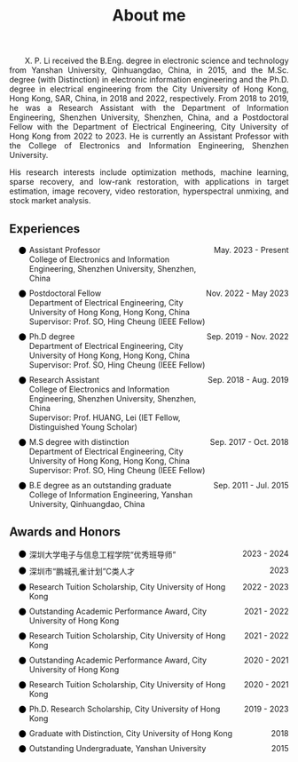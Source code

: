 ﻿---
permalink: /
title: "About me"
excerpt: "About me"
author_profile: true
redirect_from: 
  - /about/
  - /about.html
---


<head>
   <style>
      .indent {
        text-align: justify;
        hyphens: auto;
        text-indent: 2em; 
      }
      .no-indent {
        text-align: justify;
        hyphens: auto;
        text-indent: 0; 
      }
   </style>

  <style>
    .awards-list {
      list-style: none; /* Remove default list style */
      padding: 0; /* Remove default padding */
      padding-left: 16px; /* Left indent approximately equivalent to 2 characters */
    }
    .award-item {
      display: flex; /* Use Flexbox layout */
      justify-content: space-between; /* Align content at both ends */
      margin-bottom: 10px; /* Add some spacing between items */
      position: relative; /* Set positioning context for pseudo-element */
      padding-left: 20px; /* Ensure space for the solid dot */
    }
    .award-item::before {
      content: "●"; /* Use black solid dot as prefix */
      color: black; /* Set color to black */
      position: absolute; /* Absolute positioning */
      left: 0; /* Place the solid dot at the start of the item */
      font-size: larger; /* Adjust the size of the solid dot */
      margin-right: 10px; /* Right margin to add space between dot and text */
    }
    .date {
      white-space: nowrap; /* Prevent date from wrapping */
    }
    .details {
      text-align: left; /* Left-align the detailed text */
      width: 80%; /* Limit the width of the detailed text */
    }
  </style>
  <style>
    .timeline {
      list-style: none; /* 移除默认的列表样式 */
      padding: 0; /* 移除默认的内边距 */
      padding-left: 16px; /* 左侧缩进大约相当于2个字符 */
    }
    .entry {
      display: flex; /* 使用Flexbox布局 */
      justify-content: space-between; /* 使内容两端对齐 */
      margin-bottom: 10px; /* 在条目之间添加一些间隔 */
      position: relative; /* 为伪元素设置定位上下文 */
      padding-left: 20px; /* 确保有空间放置符号标识 */
    }
    .entry::before {
      content: "●"; /* 使用黑色实心点作为前缀 */
      color: black; /* 设置颜色为黑色 */
      position: absolute; /* 绝对定位 */
      left: 0; /* 将实心点放在条目最左边 */
      font-size: larger; /* 调整实心点的大小 */
      margin-right: 10px; /* 右边距，增加文本间隔 */
    }
    .date {
      white-space: nowrap; /* 防止日期折行 */
    }
    .details {
      text-align: left; /* 左对齐详细信息 */
      width: 80%; /* 限制详细信息的宽度 */
    }
  </style>
</head>



  
<body>
<p class="indent">
X. P. Li received the B.Eng. degree in electronic science and technology from Yanshan University, Qinhuangdao, China, in 2015, and the M.Sc. degree (with Distinction) in electronic information engineering and the Ph.D. degree in electrical engineering from the City University of Hong Kong, Hong Kong, SAR, China, in 2018 and 2022, respectively.  From 2018 to 2019, he was a Research Assistant with the Department of Information Engineering, Shenzhen University, Shenzhen, China, and a Postdoctoral Fellow with the Department of Electrical Engineering, City University of Hong Kong from 2022 to 2023. He is currently an Assistant Professor with the College of Electronics and Information Engineering, Shenzhen University.
</p>

<p class="no-indent">
His research interests include optimization methods, machine learning, sparse recovery, and low-rank restoration, with applications in target estimation, image recovery, video restoration, hyperspectral unmixing, and stock market analysis.
</p>
</body>

Experiences
----------
<body>
<ul class="timeline">
  <li class="entry"><div class="details">Assistant Professor <br>College of Electronics and Information Engineering, Shenzhen University, Shenzhen, China</div><div class="date">May. 2023 - Present</div></li>
  <li class="entry"><div class="details">Postdoctoral Fellow <br>Department of Electrical Engineering, City University of Hong Kong, Hong Kong, China <br>Supervisor: Prof. SO, Hing Cheung (IEEE Fellow)</div><div class="date">Nov. 2022 - May 2023</div></li>
  <li class="entry"><div class="details">Ph.D degree <br>Department of Electrical Engineering, City University of Hong Kong, Hong Kong, China <br>Supervisor: Prof. SO, Hing Cheung (IEEE Fellow)</div><div class="date">Sep. 2019 - Nov. 2022</div></li>
  <li class="entry"><div class="details">Research Assistant <br>College of Electronics and Information Engineering, Shenzhen University, Shenzhen, China <br>Supervisor: Prof. HUANG, Lei (IET Fellow, Distinguished Young Scholar)</div><div class="date">Sep. 2018 - Aug. 2019</div></li>
  <li class="entry"><div class="details">M.S degree with distinction <br>Department of Electrical Engineering, City University of Hong Kong, Hong Kong, China <br>Supervisor: Prof. SO, Hing Cheung (IEEE Fellow)</div><div class="date">Sep. 2017 - Oct. 2018</div></li>
  <li class="entry"><div class="details">B.E degree as an outstanding graduate <br>College of Information Engineering, Yanshan University, Qinhuangdao, China</div><div class="date">Sep. 2011 - Jul. 2015</div></li>
</ul>
</body>

Awards and Honors
----------
<body>
<ul class="awards-list">
  <li class="award-item"><div class="details">深圳大学电子与信息工程学院“优秀班导师”</div><div class="date">2023 - 2024</div></li>
  <li class="award-item"><div class="details">深圳市“鹏城孔雀计划”C类人才</div><div class="date">2023</div></li>
  <li class="award-item"><div class="details">Research Tuition Scholarship, City University of Hong Kong</div><div class="date">2022 - 2023</div></li>
  <li class="award-item"><div class="details">Outstanding Academic Performance Award, City University of Hong Kong</div><div class="date">2021 - 2022</div></li>
  <li class="award-item"><div class="details">Research Tuition Scholarship, City University of Hong Kong</div><div class="date">2021 - 2022</div></li>
  <li class="award-item"><div class="details">Outstanding Academic Performance Award, City University of Hong Kong</div><div class="date">2020 - 2021</div></li>
  <li class="award-item"><div class="details">Research Tuition Scholarship, City University of Hong Kong</div><div class="date">2020 - 2021</div></li>
  <li class="award-item"><div class="details">Ph.D. Research Scholarship, City University of Hong Kong</div><div class="date">2019 - 2023</div></li>
  <li class="award-item"><div class="details">Graduate with Distinction, City University of Hong Kong</div><div class="date">2018</div></li>
  <li class="award-item"><div class="details">Outstanding Undergraduate, Yanshan University</div><div class="date">2015</div></li>
</ul>
</body>

<style>
jvectormap-tip {
    width: 200px;
    height: 200px;
}
</style>
<script>
var clustrmapsOptions = {
    width: '300px',
    height: '300px'
};
</script>
<script type="text/javascript" id="clustrmaps" src="//clustrmaps.com/map_v2.js?d=G-l6dDdxrbBGbBmXMk7yQvaku5-ewZ6XA6M6H25O3LQ&cl=ffffff&w=a"></script>












